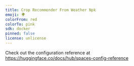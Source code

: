 ```yaml
---
title: Crop Recommender From Weather Npk
emoji: 🌍
colorFrom: red
colorTo: pink
sdk: docker
pinned: false
license: unlicense
---
```


Check out the configuration reference at https://huggingface.co/docs/hub/spaces-config-reference
